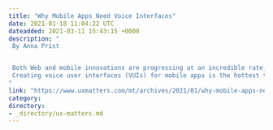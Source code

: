 ```yaml
---
title: "Why Mobile Apps Need Voice Interfaces"
date: 2021-01-18 11:04:22 UTC
dateadded: 2021-03-11 15:43:15 +0000
description: "
 By Anna Prist 


 Both Web and mobile innovations are progressing at an incredible rate, making any lack in these essential technologies a critical issue for any company. As long as a decade ago, a poorly optimized Web site could lead to your losing traffic and revenues. Today, businesses cannot afford to ignore technology trends. Don’t let your business fall behind the technology curve. 
 Creating voice user interfaces (VUIs) for mobile apps is the hottest trend right now—and will continue to be for the foreseeable future. Voice is a natural user interface. Some leading brands have already boosted awareness of their mobile apps and increased customer engagement by adding voice capabilities that are powered by existing VUI platforms. For example, Snapchat has launched an in-app voice assistant that is based on SoundHound, which lets users trigger filters with voice commands, immediately improving user engagement and loyalty. Pretty soon, users won’t just appreciate the greater functionality and friendliness of a voice-powered mobile app, they’ll expect it. Read More 
"
link: "https://www.uxmatters.com/mt/archives/2021/01/why-mobile-apps-need-voice-interfaces.php"
category:
directory:
- _directory/ux-matters.md
---
```


